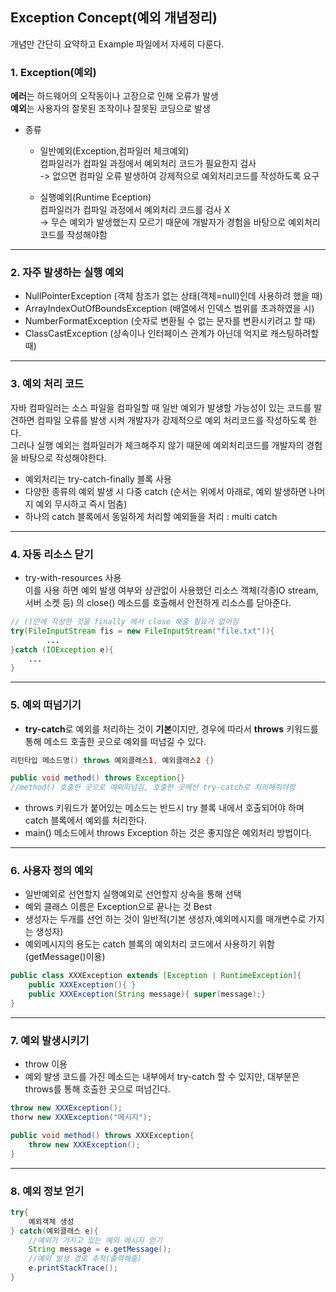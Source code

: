 ## Exception Concept(예외 개념정리)

개념만 간단히 요약하고 Example 파일에서 자세히 다룬다.
### 1. Exception(예외)   
   **에러**는 하드웨어의 오작동이나 고장으로 인해 오류가 발생  
   **예외**는 사용자의 잘못된 조작이나 잘못된 코딩으로 발생  


  * 종류  
     * 일반예외(Exception,컴파일러 체크예외)  
       컴파일러가 컴파일 과정에서 예외처리 코드가 필요한지 검사  
     -> 없으면 컴파일  오류 발생하여 강제적으로 예외처리코드를 작성하도록 요구
     
     * 실행예외(Runtime Eception)  
       컴파일러가 컴파일 과정에서 예외처리 코드를 검사 X  
     -> 무슨 예외가 발생했는지 모르기 때문에 개발자가 경험을 바탕으로 예외처리코드를 작성해야함
***
 ### 2. 자주 발생하는 실행 예외
* NullPointerException (객체 참조가 없는 상태(객체=null)인데 사용하려 했을 때)
* ArrayIndexOutOfBoundsException (배열에서 인덱스 범위를 초과하였을 시)
* NumberFormatException (숫자로 변환될 수 없는 문자를 변환시키려고 할 때)
* ClassCastException (상속이나 인터페이스 관계가 아닌데 억지로 캐스팅하려할 때)
***
### 3. 예외 처리 코드
자바 컴파일러는 소스 파일을 컴파일할 때 일반 예외가 발생할 가능성이 있는 코드를 발견하면 컴파일 오류를 발생 시켜 개발자가 강제적으로 예외 처리코드를 작성하도록 한다.  
그러나 실행 예외는 컴파일러가 체크해주지 않기 때문에 예외처리코드를 개발자의 경험을 바탕으로 작성해야한다.

* 예외처리는 try-catch-finally 블록  사용
* 다양한 종류의 예외 발생 시 다중 catch (순서는 위에서 아래로, 예외 발생하면 나머지 예외 무시하고 즉시 멈춤)
* 하나의 catch 블록에서 동일하게 처리할 예외들을 처리 : multi catch 
***
### 4. 자동 리소스 닫기
* try-with-resources 사용  
이를 사용 하면 예외 발생 여부와 상관없이 사용했던 리소스 객체(각종IO stream,서버 소켓 등) 의 close() 메소드를 호출해서 안전하게 리소스를 닫아준다.
```java
// ()안에 작성한 것을 finally 에서 close 해줄 필요가 없어짐
try(FileInputStream fis = new FileInputStream("file.txt")){
        ...
}catch (IOException e){
    ...
}
```
***
### 5. 예외 떠넘기기
* **try-catch**로 예외를 처리하는 것이 **기본**이지만, 경우에 따라서 **throws** 키워드를 통해 메소드 호출한 곳으로 예외를 떠넘길 수  있다.  

```java
리턴타입 메소드명() throws 예외클래스1, 예외클래스2 {}

public void method() throws Exception{}
//method() 호출한 곳으로 예외떠넘김, 호출한 곳에선 try-catch로 처리해줘야함
```
* throws 키워드가 붙어있는 메소드는 반드시 try 블록 내에서 호출되어야 하며 catch 블록에서 예외를 처리한다.  
* main() 메소드에서 throws Exception 하는 것은 좋지않은 예외처리 방법이다.
***
### 6. 사용자 정의 예외
* 일반예외로 선언할지 실행예외로 선언할지 상속을 통해 선택
* 예외 클래스 이름은 Exception으로 끝나는 것 Best
* 생성자는 두개를 선언 하는 것이 일반적(기본 생성자,예외메시지를 매개변수로 가지는 생성자)
* 예외메시지의 용도는 catch 블록의 예외처리 코드에서 사용하기 위함 (getMessage()이용)
```java
public class XXXException extends [Exception | RuntimeException]{
    public XXXException(){ }
    public XXXException(String message){ super(message);}    
}
```
***
### 7. 예외 발생시키기
* throw 이용
* 예외 발생 코드를 가진 메소드는 내부에서 try-catch 할 수 있지만, 대부분은 throws를 통해 호출한 곳으로 떠넘긴다.
```java
throw new XXXException();
thorw new XXXException("메시지");

public void method() throws XXXException{
    throw new XXXException();
}
```
***
### 8. 예외 정보 얻기
```java
try{
    예외객체 생성
} catch(예외클래스 e){
    //예외가 가지고 있는 예외 메시지 얻기
    String message = e.getMessage();
    //예외 발생 경로 추적(출력해줌)
    e.printStackTrace();    
}
```
